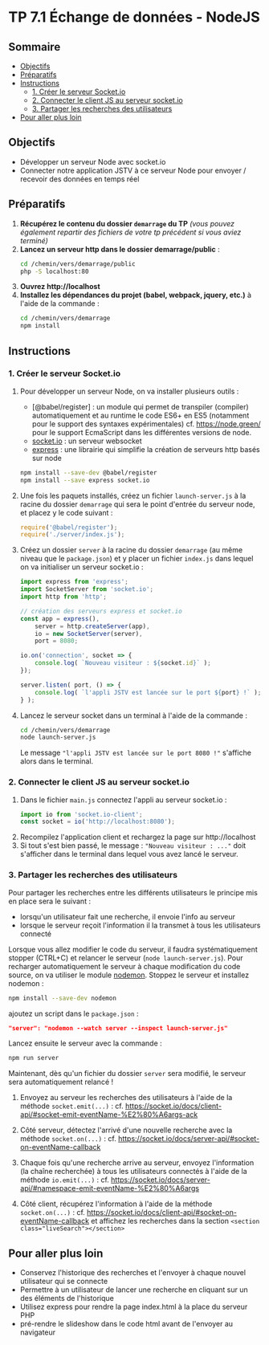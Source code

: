 # TP 7.1 Échange de données - NodeJS <!-- omit in toc -->

## Sommaire <!-- omit in toc -->
- [Objectifs](#objectifs)
- [Préparatifs](#préparatifs)
- [Instructions](#instructions)
	- [1. Créer le serveur Socket.io](#1-créer-le-serveur-socketio)
	- [2. Connecter le client JS au serveur socket.io](#2-connecter-le-client-js-au-serveur-socketio)
	- [3. Partager les recherches des utilisateurs](#3-partager-les-recherches-des-utilisateurs)
- [Pour aller plus loin](#pour-aller-plus-loin)

## Objectifs
- Développer un serveur Node avec socket.io
- Connecter notre application JSTV à ce serveur Node pour envoyer / recevoir des données en temps réel

## Préparatifs
1. **Récupérez le contenu du dossier `demarrage` du TP** *(vous pouvez également repartir des fichiers de votre tp précédent si vous aviez terminé)*
2. **Lancez un serveur http dans le dossier demarrage/public** :
	```bash
	cd /chemin/vers/demarrage/public
	php -S localhost:80
	```
3. **Ouvrez http://localhost**
4. **Installez les dépendances du projet (babel, webpack, jquery, etc.)** à l'aide de la commande :
	```bash
	cd /chemin/vers/demarrage
	npm install
	```

## Instructions
### 1. Créer le serveur Socket.io
1. Pour développer un serveur Node, on va installer plusieurs outils :
	- [@babel/register] : un module qui permet de transpiler (compiler) automatiquement et au runtime le code ES6+ en ES5 (notamment pour le support des syntaxes expérimentales) cf. https://node.green/ pour le support EcmaScript dans les différentes versions de node.
	- [socket.io](https://socket.io/) : un serveur websocket
	- [express](https://expressjs.com/) : une librairie qui simplifie la création de serveurs http basés sur node

	```bash
	npm install --save-dev @babel/register
	npm install --save express socket.io
	```

2. Une fois les paquets installés, créez un fichier `launch-server.js` à la racine du dossier `demarrage` qui sera le point d'entrée du serveur node, et placez y le code suivant :
	```js
	require('@babel/register');
	require('./server/index.js');
	```

3. Créez un dossier `server` à la racine du dossier `demarrage` (au même niveau que le `package.json`) et y placer un fichier `index.js` dans lequel on va initialiser un serveur socket.io :
	```js
	import express from 'express';
	import SocketServer from 'socket.io';
	import http from 'http';

	// création des serveurs express et socket.io
	const app = express(),
		server = http.createServer(app),
		io = new SocketServer(server),
		port = 8080;

	io.on('connection', socket => {
		console.log( `Nouveau visiteur : ${socket.id}` );
	});

	server.listen( port, () => {
		console.log( `l'appli JSTV est lancée sur le port ${port} !` );
	} );
	```

4. Lancez le serveur socket dans un terminal à l'aide de la commande :
	```bash
	cd /chemin/vers/demarrage
	node launch-server.js
	```
	Le message `"l'appli JSTV est lancée sur le port 8080 !"` s'affiche alors dans le terminal.

### 2. Connecter le client JS au serveur socket.io
1. Dans le fichier `main.js` connectez l'appli au serveur socket.io :
	```js
	import io from 'socket.io-client';
	const socket = io('http://localhost:8080');
	```
2. Recompilez l'application client et rechargez la page sur http://localhost
3. Si tout s'est bien passé, le message : `"Nouveau visiteur : ..."` doit s'afficher dans le terminal dans lequel vous avez lancé le serveur.

### 3. Partager les recherches des utilisateurs
Pour partager les recherches entre les différents utilisateurs le principe mis en place sera le suivant :
- lorsqu'un utilisateur fait une recherche, il envoie l'info au serveur
- lorsque le serveur reçoit l'information il la transmet à tous les utilisateurs connecté

Lorsque vous allez modifier le code du serveur, il faudra systématiquement stopper (CTRL+C) et relancer le serveur (`node launch-server.js`). Pour recharger automatiquement le serveur à chaque modification du code source, on va utiliser le module [nodemon](https://nodemon.io/). Stoppez le serveur et installez nodemon :

```bash
npm install --save-dev nodemon
```

ajoutez un script dans le `package.json` :
```json
"server": "nodemon --watch server --inspect launch-server.js"
```

Lancez ensuite le serveur avec la commande :
```bash
npm run server
```
Maintenant, dès qu'un fichier du dossier `server` sera modifié, le serveur sera automatiquement relancé !

1. Envoyez au serveur les recherches des utilisateurs à l'aide de la méthode `socket.emit(...)` : cf. https://socket.io/docs/client-api/#socket-emit-eventName-%E2%80%A6args-ack

2. Côté serveur, détectez l'arrivé d'une nouvelle recherche avec la méthode `socket.on(...)` : cf. https://socket.io/docs/server-api/#socket-on-eventName-callback

3. Chaque fois qu'une recherche arrive au serveur, envoyez l'information (la chaîne recherchée) à tous les utilisateurs connectés à l'aide de la méthode `io.emit(...)` : cf. https://socket.io/docs/server-api/#namespace-emit-eventName-%E2%80%A6args

4. Côté client, récupérez l'information à l'aide de la méthode `socket.on(...)` : cf. https://socket.io/docs/client-api/#socket-on-eventName-callback et affichez les recherches dans la section `<section class="liveSearch"></section>`


## Pour aller plus loin
- Conservez l'historique des recherches et l'envoyer à chaque nouvel utilisateur qui se connecte
- Permettre à un utilisateur de lancer une recherche en cliquant sur un des éléments de l'historique
- Utilisez express pour rendre la page index.html à la place du serveur PHP
- pré-rendre le slideshow dans le code html avant de l'envoyer au navigateur
